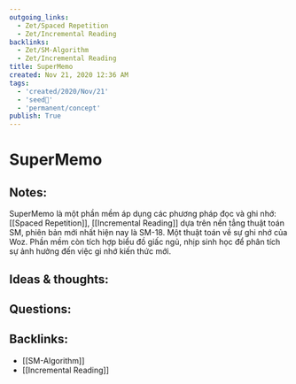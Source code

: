```yaml
---
outgoing_links:
  - Zet/Spaced Repetition
  - Zet/Incremental Reading
backlinks:
  - Zet/SM-Algorithm
  - Zet/Incremental Reading
title: SuperMemo
created: Nov 21, 2020 12:36 AM
tags:
  - 'created/2020/Nov/21'
  - 'seed🥜'
  - 'permanent/concept'
publish: True
---
```

# SuperMemo

## Notes:
SuperMemo là một phần mềm áp dụng các phương pháp đọc và ghi nhớ: [[Spaced Repetition]], [[Incremental Reading]] dựa trên nền tẳng thuật toán SM, phiên bản mới nhất hiện nay là SM-18. Một thuật toán về sự ghi nhớ của Woz. Phần mềm còn tích hợp biểu đồ giấc ngủ, nhịp sinh học để phân tích sự ảnh hưởng đến việc gi nhớ kiến thức mới.

## Ideas & thoughts:

## Questions:


## Backlinks:
- [[SM-Algorithm]]
- [[Incremental Reading]]
